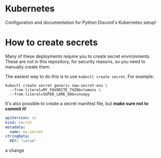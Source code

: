 # Kubernetes
Configuration and documentation for Python Discord's Kubernetes setup!


# How to create secrets
Many of these deployments require you to create secret environments. These are not in this repository, for security reasons, so you need to manually create them.

The easiest way to do this is to use `kubectl create secret`. For example:

```shell script
kubectl create secret generic new-secret-env \
  --from-literal=MY_FAVORITE_THING=lemons \
  --from-literal=SUPER_LAME_DOG=snoopy
```

It's also possible to create a secret manifest file, but **make sure not to commit it!**

```yaml
apiVersion: v1
kind: Secret
metadata:
  name: my-secret
stringData:
  KEY: "value"
```
a change
